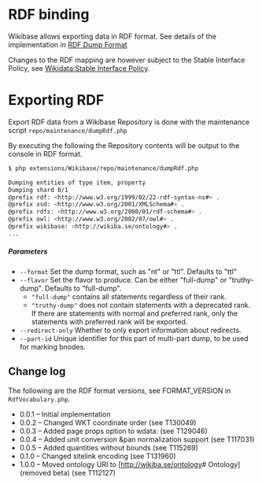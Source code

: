 # RDF binding

Wikibase allows exporting data in RDF format. See details of the implementation in [RDF Dump Format](https://www.mediawiki.org/wiki/Wikibase/Indexing/RDF_Dump_Format)

Changes to the RDF mapping are however subject to the Stable Interface Policy, see [Wikidata:Stable Interface Policy](https://www.wikidata.org/wiki/Wikidata:Stable_Interface_Policy).

# Exporting RDF

Export RDF data from a Wikibase Repository is done with the maintenance script `repo/maintenance/dumpRdf.php`

By executing the following the Repository contents will be output to the console in RDF format.

```sh
$ php extensions/Wikibase/repo/maintenance/dumpRdf.php

Dumping entities of type item, property
Dumping shard 0/1
@prefix rdf: <http://www.w3.org/1999/02/22-rdf-syntax-ns#> .
@prefix xsd: <http://www.w3.org/2001/XMLSchema#> .
@prefix rdfs: <http://www.w3.org/2000/01/rdf-schema#> .
@prefix owl: <http://www.w3.org/2002/07/owl#> .
@prefix wikibase: <http://wikiba.se/ontology#> .
...
```

##### Parameters

* `--format` Set the dump format, such as "nt" or "ttl". Defaults to "ttl"
* `--flavor` Set the flavor to produce. Can be either "full-dump" or "truthy-dump". Defaults to "full-dump".
    - `"full-dump"` contains all statements regardless of their rank.
    - `"truthy-dump"` does not contain statements with a deprecated rank. If there are statements with normal and preferred rank, only the statements with preferred rank will be exported.
* `--redirect-only` Whether to only export information about redirects.
* `--part-id` Unique identifier for this part of multi-part dump, to be used for marking bnodes.

Change log
----------

The following are the RDF format versions, see FORMAT_VERSION in `RdfVocabulary.php`.

-   0.0.1 – Initial implementation
-   0.0.2 – Changed WKT coordinate order (see T130049)
-   0.0.3 – Added page props option to wdata: (see T129046)
-   0.0.4 – Added unit conversion &pan normalization support (see T117031)
-   0.0.5 – Added quantities without bounds (see T115269)
-   0.1.0 – Changed sitelink encoding (see T131960)
-   1.0.0 – Moved ontology URI to [<http://wikiba.se/ontology>\# Ontology] (removed beta) (see T112127)
